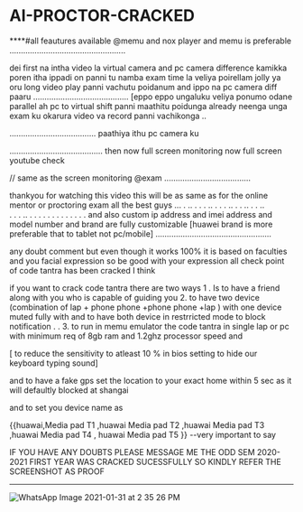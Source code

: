 # AI-PROCTOR-CRACKED
****#all feautures available @memu and nox player
and memu is preferable
...................................................


dei first na intha video la virtual camera and pc camera difference kamikka poren 
itha ippadi on panni tu namba exam time la veliya poirellam jolly ya oru long video play panni vachutu poidanum 
 and ippo na pc camera diff paaru
..........................................
[eppo eppo ungaluku veliya ponumo odane parallel ah pc to virtual shift panni maathitu poidunga
already neenga unga exam ku okarura video va record panni vachikonga ..

......................................
paathiya ithu pc camera ku 

.........................................
then now full screen monitoring
now full screen youtube check 

// same as the screen monitoring @exam
......................................

thankyou for watching this video this will be as same as for the online mentor or proctoring exam
all the best guys
... . .. .  .
. .. . .
 . .. . 
 . .. . 
  . ..  
. . . .. 
. . . . 
 . . .
 . . 
. 
. . .
and also custom ip address and imei address
and model number and brand are fully customizable
[huawei brand is more preferable that to tablet not pc/mobile] 
...................................................

any doubt comment
but even though it works 100% it is based on faculties and you facial expression 
so be good with your expression 
all  check point of code tantra has been cracked I think 

if you want to crack code tantra there are two ways 
1 . Is to have a friend along with you who is capable of guiding you 
2. to have two device 
(combination of lap + phone 
phone +phone
phone +lap )
with one device muted fully with 
and to have both device in restrricted mode to block notification  . .
3.  to run in memu emulator  the code tantra 
in single lap or pc
with minimum req of 8gb ram and 1.2ghz processor speed
 and 

[ to reduce the sensitivity to atleast 10 % in bios setting
 to hide our keyboard typing sound]

and to have a fake gps set the location to your exact home within 5 sec as it will defaultly blocked at shangai


and to set you device name as

{{huawai,Media pad T1
,huawai Media pad T2
,huawai Media pad T3
,huawai Media pad T4 ,
huawai Media pad T5 }} --very important  to say

IF YOU HAVE ANY DOUBTS PLEASE MESSAGE ME 
THE ODD SEM 2020-2021 FIRST YEAR WAS CRACKED SUCESSFULLY  SO KINDLY REFER THE SCREENSHOT AS PROOF 

****

![WhatsApp Image 2021-01-31 at 2 35 26 PM](https://user-images.githubusercontent.com/70067609/116119684-52f90700-a6dc-11eb-9d61-3e1e71c4eae5.jpeg)

